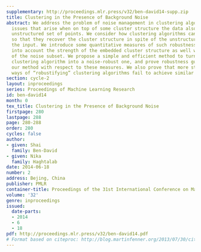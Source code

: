 ```yaml
---
supplementary: http://proceedings.mlr.press/v32/ben-david14-supp.zip
title: Clustering in the Presence of Background Noise
abstract: We address the problem of noise management in clustering algorithms. Namely,
  issues that arise when on top of some cluster structure the data also contains an
  unstructured set of points. We consider how clustering algorithms can be “robustified"
  so that they recover the cluster structure in spite of the unstructured part of
  the input. We introduce some quantitative measures of such robustness that take
  into account the strength of the embedded cluster structure as well was the mildness
  of the noise subset. We propose a simple and efficient method to turn any centroid-based
  clustering algorithm into a noise-robust one, and prove robustness guarantees for
  our method with respect to these measures. We also prove that more straightforward
  ways of “robustifying” clustering algorithms fail to achieve similar guarantees.
section: cycle-2
layout: inproceedings
series: Proceedings of Machine Learning Research
id: ben-david14
month: 0
tex_title: Clustering in the Presence of Background Noise
firstpage: 280
lastpage: 288
page: 280-288
order: 280
cycles: false
author:
- given: Shai
  family: Ben-David
- given: Nika
  family: Haghtalab
date: 2014-06-18
number: 2
address: Bejing, China
publisher: PMLR
container-title: Proceedings of the 31st International Conference on Machine Learning
volume: '32'
genre: inproceedings
issued:
  date-parts:
  - 2014
  - 6
  - 18
pdf: http://proceedings.mlr.press/v32/ben-david14.pdf
# Format based on citeproc: http://blog.martinfenner.org/2013/07/30/citeproc-yaml-for-bibliographies/
---
```

